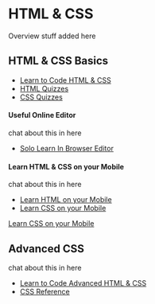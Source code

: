 <img src="">

# HTML & CSS

Overview stuff added here


## HTML & CSS Basics
- [Learn to Code HTML & CSS](http://learn.shayhowe.com/html-css/)
- [HTML Quizzes](http://www.sololearn.com/Course/HTML/)
- [CSS Quizzes](http://www.sololearn.com/Course/HTML/)




#### Useful Online Editor

chat about this in here

- [Solo Learn In Browser Editor](http://code.sololearn.com/#html)

#### Learn HTML & CSS on your Mobile
 chat about this in here
 
 - [Learn HTML on your Mobile]( https://play.google.com/store/apps/details?id=com.sololearn.htmltrial&hl=en)
 - [Learn CSS on your Mobile](https://play.google.com/store/apps/details?id=com.sololearn.csstrial&hl=en)
 
 <a href="https://play.google.com/store/apps/details?id=com.sololearn.csstrial&hl=en" target="_blank">Learn CSS on your Mobile</a>


## Advanced CSS

chat about this in here

- [Learn to Code Advanced HTML & CSS](http://learn.shayhowe.com/advanced-html-css/)
- [CSS Reference](http://tympanus.net/codrops/css_reference/)


